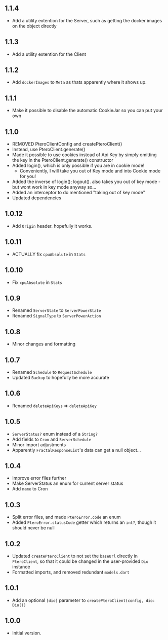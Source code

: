 ## 1.1.4
- Add a utility extention for the Server, such as getting the docker images on the object directly
## 1.1.3
- Add a utility extention for the Client
## 1.1.2
- Add `dockerImages` to `Meta` as thats apparently where it shows up.
## 1.1.1
- Make it possible to disable the automatic CookieJar so you can put your own
## 1.1.0
- REMOVED PteroClientConfig and createPteroClient()
- Instead, use PteroClient.generate()
- Made it possible to use cookies instead of Api Key by simply omitting the key in the PteroClient.generate() constructor
- Added login(), which is only possible if you are in cookie mode!
    - Conveniently, I will take you out of Key mode and into Cookie mode for you!
- Added the inverse of login(); logout(). also takes you out of key mode - but wont work in key mode anyway so...
- Added an interceptor to do mentioned "taking out of key mode"
- Updated dependencies
## 1.0.12
- Add `Origin` header. hopefully it works.
## 1.0.11
- ACTUALLY fix `cpuAbsolute` in `Stats`
## 1.0.10
- Fix `cpuAbsolute` in `Stats`
## 1.0.9
- Renamed `ServerState` to `ServerPowerState`
- Renamed `SignalType` to `ServerPowerAction`

## 1.0.8
- Minor changes and formatting
## 1.0.7
- Renamed `Schedule` to `RequestSchedule`
- Updated `Backup` to hopefully be more accurate
## 1.0.6
- Renamed 
`deleteApiKeys` => `deleteApiKey`

## 1.0.5
- `ServerStatus?` enum instead of a `String?`
- Add fields to `Cron` and `ServerSchedule`
- Minor import adjustments
- Apparently `FractalResponseList`'s data can get a null object...
## 1.0.4
- Improve error files further
- Make ServerStatus an enum for current server status
- Add `name` to Cron
## 1.0.3
- Split error files, and made `PteroError.code` an enum
- Added `PteroError.statusCode` getter which returns an `int?`, though it should never be null
## 1.0.2
- Updated `createPteroClient` to not set the `baseUrl` directly in `PteroClient`, so that it could be changed in the user-provided `Dio` instance
- Formatted imports, and removed redundant `models.dart`

## 1.0.1
- Add an optional `[dio]` parameter to `createPteroClient(config, dio: Dio())`
## 1.0.0

- Initial version.